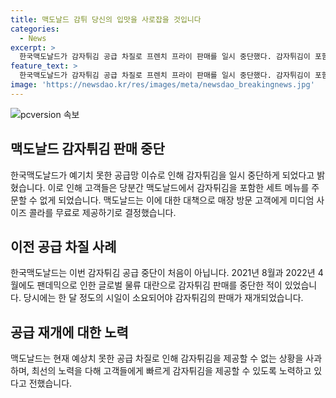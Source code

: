 ```yaml
---
title: 맥도날드 감튀 당신의 입맛을 사로잡을 것입니다
categories:
  - News
excerpt: >
  한국맥도날드가 감자튀김 공급 차질로 프렌치 프라이 판매를 일시 중단했다. 감자튀김이 포함된 세트 메뉴 주문 또한 불가능하며, 매장 방문 고객에게는 미디엄 콜라를 무료 제공한다. 이는 2021년 8월과 2022년 4월에 이어 세 번째 감자튀김 판매 중단 사례이다. 맥도날드는 최선을 다해 고객들의 불편을 최소화하겠다고 전했다.
feature_text: >
  한국맥도날드가 감자튀김 공급 차질로 프렌치 프라이 판매를 일시 중단했다. 감자튀김이 포함된 세트 메뉴 주문 또한 불가능하며, 매장 방문 고객에게는 미디엄 콜라를 무료 제공한다. 이는 2021년 8월과 2022년 4월에 이어 세 번째 감자튀김 판매 중단 사례이다. 맥도날드는 최선을 다해 고객들의 불편을 최소화하겠다고 전했다.
image: 'https://newsdao.kr/res/images/meta/newsdao_breakingnews.jpg'
---
```


<p><img src="https://newsdao.kr/res/images/meta/newsdao_breakingnews.jpg" alt="pcversion 속보" /></p>

<h2 data-ke-size="size26">맥도날드 감자튀김 판매 중단</h2>

<p data-ke-size="size16">한국맥도날드가 예기치 못한 공급망 이슈로 인해 감자튀김을 일시 중단하게 되었다고 밝혔습니다. 이로 인해 고객들은 당분간 맥도날드에서 감자튀김을 포함한 세트 메뉴를 주문할 수 없게 되었습니다. 맥도날드는 이에 대한 대책으로 매장 방문 고객에게 미디엄 사이즈 콜라를 무료로 제공하기로 결정했습니다.</p>

<h2 data-ke-size="size26">이전 공급 차질 사례</h2>

<p data-ke-size="size16">한국맥도날드는 이번 감자튀김 공급 중단이 처음이 아닙니다. 2021년 8월과 2022년 4월에도 팬데믹으로 인한 글로벌 물류 대란으로 감자튀김 판매를 중단한 적이 있었습니다. 당시에는 한 달 정도의 시일이 소요되어야 감자튀김의 판매가 재개되었습니다.</p>

<h2 data-ke-size="size26">공급 재개에 대한 노력</h2>

<p data-ke-size="size16">맥도날드는 현재 예상치 못한 공급 차질로 인해 감자튀김을 제공할 수 없는 상황을 사과하며, 최선의 노력을 다해 고객들에게 빠르게 감자튀김을 제공할 수 있도록 노력하고 있다고 전했습니다.</p>

